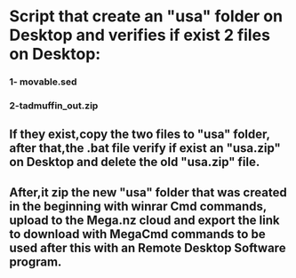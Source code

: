 # Script that create an "usa" folder on Desktop and verifies if exist 2 files on Desktop:
### 1- movable.sed
### 2-tadmuffin_out.zip
## If they exist,copy the two files to "usa" folder, after that,the .bat file verify if exist an "usa.zip" on Desktop and delete the old "usa.zip" file.
## After,it zip the new "usa" folder that was created in the beginning with winrar Cmd commands, upload to the Mega.nz cloud and export the link to download with MegaCmd commands to be used after this with an Remote Desktop Software program.


